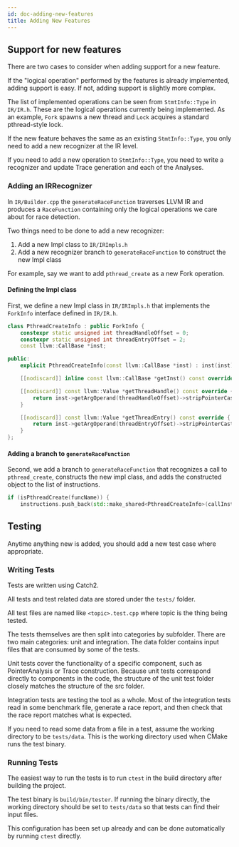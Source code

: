 ```yaml
---
id: doc-adding-new-features
title: Adding New Features
---
```


## Support for new features

There are two cases to consider when adding support for a new feature.

If the "logical operation" performed by the features is already implemented, adding support is easy. If not, adding support is slightly more complex.

The list of implemented operations can be seen from `StmtInfo::Type` in `IR/IR.h`. These are the logical operations currently being implemented. As an example, `Fork` spawns a new thread and `Lock` acquires a standard pthread-style lock.

If the new feature behaves the same as an existing `StmtInfo::Type`, you only need to add a new recognizer at the IR level.

If you need to add a new operation to `StmtInfo::Type`, you need to write a recognizer and update Trace generation and each of the Analyses.

### Adding an IRRecognizer

In `IR/Builder.cpp` the `generateRaceFunction` traverses LLVM IR and produces a `RaceFunction` containing only the logical operations we care about for race detection.

Two things need to be done to add a new recognizer:
 1. Add a new Impl class to `IR/IRImpls.h`
 2. Add a new recognizer branch to `generateRaceFunction` to construct the new Impl class

For example, say we want to add `pthread_create` as a new Fork operation.

#### Defining the Impl class

First, we define a new Impl class in `IR/IRImpls.h` that implements the `ForkInfo` interface defined in `IR/IR.h`.

```cpp
class PthreadCreateInfo : public ForkInfo {
    constexpr static unsigned int threadHandleOffset = 0;
    constexpr static unsigned int threadEntryOffset = 2;
    const llvm::CallBase *inst;

public:
    explicit PthreadCreateInfo(const llvm::CallBase *inst) : inst(inst) {}

    [[nodiscard]] inline const llvm::CallBase *getInst() const override { return inst; }

    [[nodiscard]] const llvm::Value *getThreadHandle() const override {
        return inst->getArgOperand(threadHandleOffset)->stripPointerCasts();
    }

    [[nodiscard]] const llvm::Value *getThreadEntry() const override {
        return inst->getArgOperand(threadEntryOffset)->stripPointerCasts();
    }
};
```

#### Adding a branch to `generateRaceFunction`

Second, we add a branch to `generateRaceFunction` that recognizes a call to `pthread_create`, constructs the new impl class, and adds the constructed object to the list of instructions.

```cpp
if (isPthreadCreate(funcName)) {
    instructions.push_back(std::make_shared<PthreadCreateInfo>(callInst));
```

## Testing

Anytime anything new is added, you should add a new test case where appropriate.

### Writing Tests

Tests are written using Catch2.

All tests and test related data are stored under the `tests/` folder.

All test files are named like `<topic>.test.cpp` where topic is the thing being tested.

The tests themselves are then split into categories by subfolder. There are two main categories: unit and integration. The data folder contains input files that are consumed by some of the tests.

Unit tests cover the functionality of a specific component, such as PointerAnalysis or Trace construction. Because unit tests correspond directly to components in the code, the structure of the unit test folder closely matches the structure of the src folder.

Integration tests are testing the tool as a whole. Most of the integration tests read in some benchmark file, generate a race report, and then check that the race report matches what is expected.

If you need to read some data from a file in a  test, assume the working directory to be `tests/data`. This is the working directory used when CMake runs the test binary.


### Running Tests

The easiest way to run the tests is to run `ctest` in the build directory after building the project.

The test binary is `build/bin/tester`. If running the binary directly, the working directory should be set to `tests/data` so that tests can find their input files.

This configuration has been set up already and can be done automatically by running `ctest` directly.




